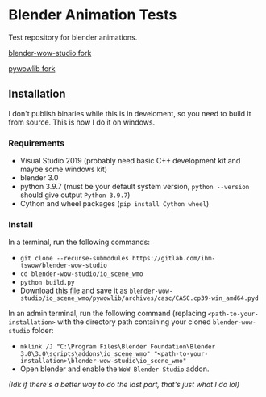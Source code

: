 # Blender Animation Tests

Test repository for blender animations.

[blender-wow-studio fork](https://gitlab.com/ihm-tswow/blender-wow-studio)

[pywowlib fork](https://github.com/ihm-tswow/pywowlib)

## Installation
I don't publish binaries while this is in develoment, so you need to build it from source. This is how I do it on windows.

### Requirements
- Visual Studio 2019 (probably need basic C++ development kit and maybe some windows kit)
- blender 3.0
- python 3.9.7 (must be your default system version, `python --version` should give output `Python 3.9.7`)
- Cython and wheel packages (`pip install Cython wheel`)

### Install
In a terminal, run the following commands:
- `git clone --recurse-submodules https://gitlab.com/ihm-tswow/blender-wow-studio`
- `cd blender-wow-studio/io_scene_wmo`
- `python build.py`
- Download [this file](https://github.com/wowdev/pyCASCLib/raw/5afc012e41415af805d1fea71319e66c58061fe7/CASC.cp39-win_amd64.pyd) and save it as `blender-wow-studio/io_scene_wmo/pywowlib/archives/casc/CASC.cp39-win_amd64.pyd`

In an admin terminal, run the following command (replacing `<path-to-your-installation>` with the directory path containing your cloned `blender-wow-studio` folder:
- `mklink /J "C:\Program Files\Blender Foundation\Blender 3.0\3.0\scripts\addons\io_scene_wmo" "<path-to-your-installation>\blender-wow-studio\io_scene_wmo"`
- Open blender and enable the `WoW Blender Studio` addon.

_(Idk if there's a better way to do the last part, that's just what I do lol)_

